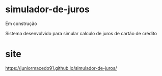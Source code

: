 # simulador-de-juros

Em construção

Sistema desenvolvido para simular calculo de juros de cartão de crédito

# site
https://juniormacedo91.github.io/simulador-de-juros/
